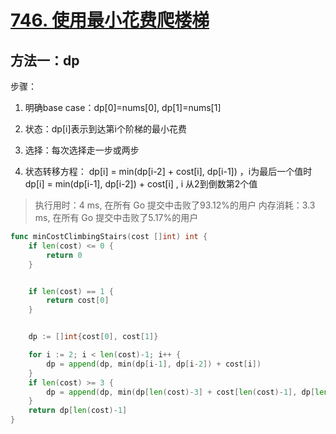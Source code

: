 





# [746. 使用最小花费爬楼梯](https://leetcode-cn.com/problems/min-cost-climbing-stairs/)

## 方法一：dp


步骤：
1. 明确base case：dp[0]=nums[0],
            dp[1]=nums[1]
       
2. 状态：dp[i]表示到达第i个阶梯的最小花费

3. 选择：每次选择走一步或两步

4. 状态转移方程：
      dp[i] = min(dp[i-2] + cost[i], dp[i-1])  ，i为最后一个值时
      dp[i] = min(dp[i-1], dp[i-2]) + cost[i] , i 从2到倒数第2个值


> 执行用时：4 ms, 在所有 Go 提交中击败了93.12%的用户
> 		内存消耗：3.3 ms, 在所有 Go 提交中击败了5.17%的用户

```go
func minCostClimbingStairs(cost []int) int {
	if len(cost) <= 0 {
		return 0
	}


	if len(cost) == 1 {
		return cost[0]
	}


	dp := []int{cost[0], cost[1]}

	for i := 2; i < len(cost)-1; i++ {
		dp = append(dp, min(dp[i-1], dp[i-2]) + cost[i])
	}
	if len(cost) >= 3 {
		dp = append(dp, min(dp[len(cost)-3] + cost[len(cost)-1], dp[len(cost)-2]))
	}
	return dp[len(cost)-1]
}
```

